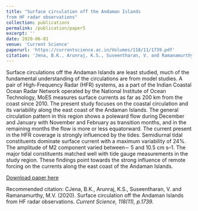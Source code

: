 ```yaml
---
title: "Surface circulation off the Andaman Islands
from HF radar observations"
collection: publications
permalink: /publication/paper5
excerpt: ''
date: 2020-06-01
venue: 'Current Science'
paperurl: 'https://currentscience.ac.in/Volumes/118/11/1739.pdf'
citation: 'Jena, B.K., Arunraj, K.S., Suseentharan, V. and Ramanamurthy, M.V. (2020). Surface circulation off the Andaman Islands from HF radar observations. Current Science, 118(11), p.1739.'
---
```

Surface circulations off the Andaman Islands are least studied, much of the fundamental understanding of the circulations are from model studies. A pair of High-Frequency Radar (HFR) systems, as a part of the Indian Coastal Ocean Radar Network operated by the National Institute of Ocean Technology, MoES measures surface currents as far as 200 km from the coast since 2010. The present study focuses on the coastal circulation and its variability along the east coast of the Andaman Islands. The general circulation pattern in this region shows a poleward flow during December and January with November and February as transition months, and in the remaining months the flow is more or less equatorward. The current present in the HFR coverage is strongly influenced by the tides. Semidiurnal tidal constituents dominate surface current with a maximum variability of 24%. The amplitude of M2 component varied between∼ 5 and 10.5 cm s–1. The major tidal constituents matched well with tide gauge measurements in the study region. These findings point towards the strong influence of remote forcing on the currents along the east coast of the Andaman Islands.

[Download paper here](https://currentscience.ac.in/Volumes/118/11/1739.pdf)

Recommended citation: CJena, B.K., Arunraj, K.S., Suseentharan, V. and Ramanamurthy, M.V. (2020). Surface circulation off the Andaman Islands from HF radar observations. <i>Current Science<i>, 118(11), p.1739.

